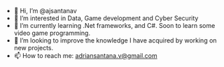 - 👋 Hi, I’m @ajsantanav
- 👀 I’m interested in Data, Game development and Cyber Security
- 🌱 I’m currently learning .Net frameworks, and C#. Soon to learn some video game programming.
- 💞️ I’m looking to improve the knowledge I have acquired by working on new projects.
- 📫 How to reach me:
adriansantana.v@gmail.com


<!---
ajsantanav/ajsantanav is a ✨ special ✨ repository because its `README.md` (this file) appears on your GitHub profile.
You can click the Preview link to take a look at your changes.
--->
